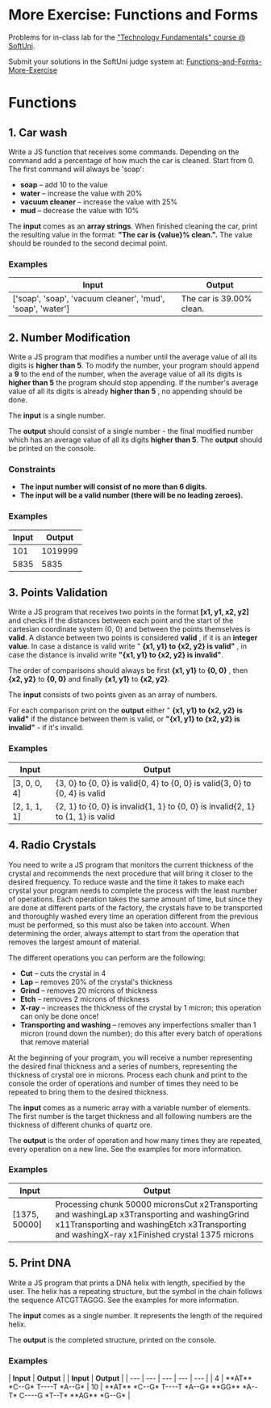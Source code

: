 # More Exercise: Functions and Forms

Problems for in-class lab for the [&quot;Technology Fundamentals&quot; course @ SoftUni](https://softuni.bg/trainings/2056/technology-fundamental-september-2018#lesson-9622).

Submit your solutions in the SoftUni judge system at: [Functions-and-Forms-More-Exercise](https://judge.softuni.bg/Contests/1292/Functions-and-Forms-More-Exercise)

# Functions

## 1. Car wash

Write a JS function that receives some commands. Depending on the command add a percentage of how much the car is cleaned. Start from 0. The first command will always be &#39;soap&#39;:

- **soap** – add 10 to the value
- **water** – increase the value with 20%
- **vacuum cleaner** – increase the value with 25%
- **mud** – decrease the value with 10%

The **input** comes as an **array strings**. When finished cleaning the car, print the resulting value in the format:
**&quot;The car is {value}% clean.&quot;.** The value should be rounded to the second decimal point.

### Examples

| **Input** | **Output** |
| --- | --- |
| [&#39;soap&#39;, &#39;soap&#39;, &#39;vacuum cleaner&#39;, &#39;mud&#39;, &#39;soap&#39;, &#39;water&#39;] | The car is 39.00% clean. |

##  2. Number Modification

Write a JS program that modifies a number until the average value of all its digits is **higher than 5**. To modify the number, your program should append a **9** to the end of the number, when the average value of all its digits is **higher than 5** the program should stop appending. If the number&#39;s average value of all its digits is already **higher than 5** , no appending should be done.

The **input** is a single number.

The **output** should consist of a single number - the final modified number which has an average value of all its digits **higher than 5**. The **output** should be printed on the console.

### Constraints

- **The input number will consist of no more than 6 digits.**
- **The input will be a valid number (there will be no leading zeroes).**

### Examples

| **Input** | **Output** |
| --- | --- |
| 101 | 1019999 |
| 5835 | 5835 |

## 3. Points Validation

Write a JS program that receives two points in the format **[x1, y1, x2, y2]** and checks if the distances between each point and the start of the cartesian coordinate system (0, 0) and between the points themselves is **valid**. A distance between two points is considered **valid** , if it is an **integer value**. In case a distance is valid write &quot; **{x1, y1} to {x2, y2} is valid&quot;** , in case the distance is invalid write **&quot;{x1, y1} to {x2, y2} is invalid&quot;**.

The order of comparisons should always be first **{x1, y1}** to **{0, 0}** , then **{x2, y2}** to **{0, 0}** and finally **{x1, y1}** to **{x2, y2}**.

The **input** consists of two points given as an array of numbers.

For each comparison print on the **output** either &quot; **{x1, y1} to {x2, y2} is valid&quot;** if the distance between them is valid, or **&quot;{x1, y1} to {x2, y2} is invalid&quot;** - if it&#39;s invalid.

### Examples

| **Input** | **Output** |
| --- | --- |
| [3, 0, 0, 4] | {3, 0} to {0, 0} is valid{0, 4} to {0, 0} is valid{3, 0} to {0, 4} is valid |
| [2, 1, 1, 1] | {2, 1} to {0, 0} is invalid{1, 1} to {0, 0} is invalid{2, 1} to {1, 1} is valid |

## 4. Radio Crystals

You need to write a JS program that monitors the current thickness of the crystal and recommends the next procedure that will bring it closer to the desired frequency. To reduce waste and the time it takes to make each crystal your program needs to complete the process with the least number of operations. Each operation takes the same amount of time, but since they are done at different parts of the factory, the crystals have to be transported and thoroughly washed every time an operation different from the previous must be performed, so this must also be taken into account. When determining the order, always attempt to start from the operation that removes the largest amount of material.

The different operations you can perform are the following:

- **Cut** – cuts the crystal in 4
- **Lap** – removes 20% of the crystal&#39;s thickness
- **Grind** – removes 20 microns of thickness
- **Etch** – removes 2 microns of thickness
- **X-ray** – increases the thickness of the crystal by 1 micron; this operation can only be done once!
- **Transporting and washing** – removes any imperfections smaller than 1 micron (round down the number); do this after every batch of operations that remove material

At the beginning of your program, you will receive a number representing the desired final thickness and a series of numbers, representing the thickness of crystal ore in microns. Process each chunk and print to the console the order of operations and number of times they need to be repeated to bring them to the desired thickness.

The **input** comes as a numeric array with a variable number of elements. The first number is the target thickness and all following numbers are the thickness of different chunks of quartz ore.

The **output** is the order of operation and how many times they are repeated, every operation on a new line. See the examples for more information.

### Examples

| **Input** | **Output** |
| --- | --- |
| [1375, 50000] | Processing chunk 50000 micronsCut x2Transporting and washingLap x3Transporting and washingGrind x11Transporting and washingEtch x3Transporting and washingX-ray x1Finished crystal 1375 microns |

## 5. Print DNA

Write a JS program that prints a DNA helix with length, specified by the user. The helix has a repeating structure, but the symbol in the chain follows the sequence ATCGTTAGGG. See the examples for more information.

The **input** comes as a single number. It represents the length of the required helix.

The **output** is the completed structure, printed on the console.

### Examples

| **Input** | **Output** |
 | **Input** | **Output** |
| --- | --- | --- | --- | --- |
| 4 | \*\*AT\*\*
 \*C--G\*
 T----T
 \*A--G\* | 10 | \*\*AT\*\*
 \*C--G\*
 T----T
 \*A--G\*
 \*\*GG\*\*
 \*A--T\*
 C----G
 \*T--T\*
 \*\*AG\*\*
 \*G--G\* |

